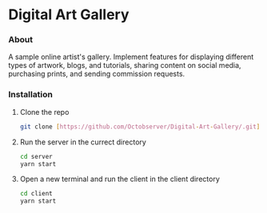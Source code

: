 # Digital Art Gallery

### About

A sample online artist's gallery. Implement features for displaying different types of artwork, blogs, and tutorials, sharing content on social media, purchasing prints, and sending commission requests.

### Installation

1. Clone the repo
   ```sh
   git clone [https://github.com/Octobserver/Digital-Art-Gallery/.git]
   ```
2. Run the server in the currect directory
   ```sh
   cd server
   yarn start
   ```
3. Open a new terminal and run the client in the client directory
   ```sh
   cd client
   yarn start
   ```
